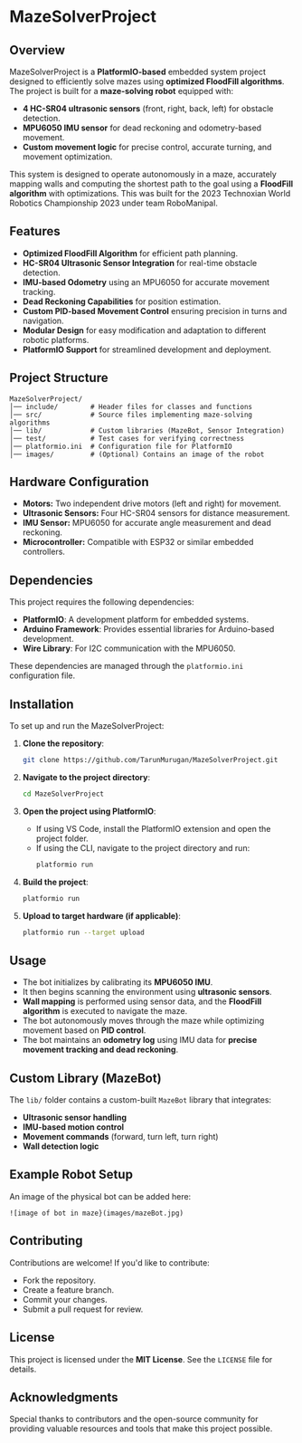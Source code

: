 # MazeSolverProject

## Overview
MazeSolverProject is a **PlatformIO-based** embedded system project designed to efficiently solve mazes using **optimized FloodFill algorithms**. The project is built for a **maze-solving robot** equipped with:

- **4 HC-SR04 ultrasonic sensors** (front, right, back, left) for obstacle detection.
- **MPU6050 IMU sensor** for dead reckoning and odometry-based movement.
- **Custom movement logic** for precise control, accurate turning, and movement optimization.

This system is designed to operate autonomously in a maze, accurately mapping walls and computing the shortest path to the goal using a **FloodFill algorithm** with optimizations. This was built for the 2023 Technoxian World Robotics Championship 2023 under team RoboManipal.

## Features
- **Optimized FloodFill Algorithm** for efficient path planning.
- **HC-SR04 Ultrasonic Sensor Integration** for real-time obstacle detection.
- **IMU-based Odometry** using an MPU6050 for accurate movement tracking.
- **Dead Reckoning Capabilities** for position estimation.
- **Custom PID-based Movement Control** ensuring precision in turns and navigation.
- **Modular Design** for easy modification and adaptation to different robotic platforms.
- **PlatformIO Support** for streamlined development and deployment.

## Project Structure
```
MazeSolverProject/
│── include/        # Header files for classes and functions
│── src/            # Source files implementing maze-solving algorithms
│── lib/            # Custom libraries (MazeBot, Sensor Integration)
│── test/           # Test cases for verifying correctness
│── platformio.ini  # Configuration file for PlatformIO
│── images/         # (Optional) Contains an image of the robot
```

## Hardware Configuration
- **Motors:** Two independent drive motors (left and right) for movement.
- **Ultrasonic Sensors:** Four HC-SR04 sensors for distance measurement.
- **IMU Sensor:** MPU6050 for accurate angle measurement and dead reckoning.
- **Microcontroller:** Compatible with ESP32 or similar embedded controllers.

## Dependencies
This project requires the following dependencies:
- **PlatformIO**: A development platform for embedded systems.
- **Arduino Framework**: Provides essential libraries for Arduino-based development.
- **Wire Library**: For I2C communication with the MPU6050.

These dependencies are managed through the `platformio.ini` configuration file.

## Installation
To set up and run the MazeSolverProject:

1. **Clone the repository**:
   ```bash
   git clone https://github.com/TarunMurugan/MazeSolverProject.git
   ```

2. **Navigate to the project directory**:
   ```bash
   cd MazeSolverProject
   ```

3. **Open the project using PlatformIO**:
   - If using VS Code, install the PlatformIO extension and open the project folder.
   - If using the CLI, navigate to the project directory and run:
     ```bash
     platformio run
     ```

4. **Build the project**:
   ```bash
   platformio run
   ```

5. **Upload to target hardware (if applicable)**:
   ```bash
   platformio run --target upload
   ```

## Usage
- The bot initializes by calibrating its **MPU6050 IMU**.
- It then begins scanning the environment using **ultrasonic sensors**.
- **Wall mapping** is performed using sensor data, and the **FloodFill algorithm** is executed to navigate the maze.
- The bot autonomously moves through the maze while optimizing movement based on **PID control**.
- The bot maintains an **odometry log** using IMU data for **precise movement tracking and dead reckoning**.

## Custom Library (MazeBot)
The `lib/` folder contains a custom-built `MazeBot` library that integrates:
- **Ultrasonic sensor handling**
- **IMU-based motion control**
- **Movement commands** (forward, turn left, turn right)
- **Wall detection logic**

## Example Robot Setup
An image of the physical bot can be added here:
```
![image of bot in maze}(images/mazeBot.jpg)
```

## Contributing
Contributions are welcome! If you'd like to contribute:
- Fork the repository.
- Create a feature branch.
- Commit your changes.
- Submit a pull request for review.

## License
This project is licensed under the **MIT License**. See the `LICENSE` file for details.

## Acknowledgments
Special thanks to contributors and the open-source community for providing valuable resources and tools that make this project possible.


